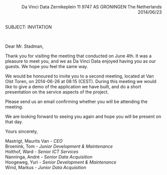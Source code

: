 <span style="display:block; text-align:right;">
Da Vinci Data  
Zernikeplein 11  
9747 AS GRONINGEN  
The Netherlands  
2014/06/23
</span>

<br/>

SUBJECT: INVITATION

<br/>

Dear Mr. Stadman,

Thank you for visiting the meeting that conducted on June 4th. It was a pleasure to meet you, and we as Da Vinci Data enjoyed having you as our guests. We hope you feel the same way.

We would be honoured to invite you to a second meeting, located at Van Olst Toren, on 2014-06-26 at 08:15 (CEST). During this meeting we would like to give a demo of the application we have built, and do a short presentation on the service aspects of the project.

Please send us an email confirming whether you will be attending the meeting.

We are looking forward to seeing you again and hope you will be present on that day.

Yours sincerely,

Mastrigt, Maurits Van   - _CEO_   
Broenink, Tom			- _Junior Development & Maintenance_  
Holthof, Ward			- _Senior ICT Services_    
Nanninga, André			- _Senior Data Acquisition_    
Hoogeweg, Yuri			- _Senior Development & Maintenance_  
Wind, Markus			- _Junior Data Acquisition_  